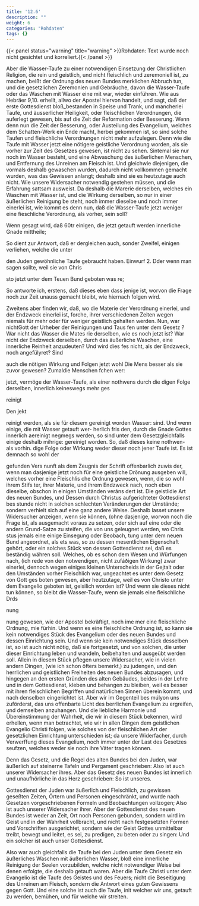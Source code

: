 ```yaml
---
title: '12.6'
description: ""
weight: 6
categories: "Rohdaten"
tags: {}
---
```


{{< panel status="warning" title="warning" >}}Rohdaten: Text wurde noch nicht gesichtet und korreliert.{{< /panel >}}
<!-- Seite 587 -->

Aber die Wasser-Taufe zu einer notwendigen
Einsetzung der Christlichen Religion, die
rein und geistlich, und nicht fleischlich und zeremoniell
ist, zu machen, beißt der Ordnung des neuen
Bundes merklichen Abbruch tun, und die gesetzlichen
Zeremonien und Gebräuche, davon die Wasser-Taufe
oder das Waschen mit Wasser eine mit
war, wieder einführen. Wie aus Hebräer 9,10. erhellt,
allwo der Apostel hiervon handelt, und sagt,
daß der erste Gottesdienst bloß_bestanden in Speise
und Trank, und mancherlei Taufe, und äusserlicher
Heiligkeit, oder fleischlichen Verordnungen, die
auferlegt gewesen, bis auf die Zeit der Reformation
oder Besserung. Wenn denn nun die Zeit der
Besserung, oder Austeilung des Evangelium, welches
dem Schatten-Werk ein Ende macht, herbei gekommen
ist, so sind solche Taufen und fleischliche
Verordnungen nicht mehr aufzulegen. Denn wie
die Taufe mit Wasser jetzt eine nötigere geistliche
Verordnung worden, als sie vorher zur Zeit des Gesetzes
gewesen, ist nicht zu sehen. Sintemal sie nur
noch im Wasser besteht, und eine Abwaschung des
äußerlichen Menschen, und Entfernung des Unreinen am
Fleisch ist. Und gleichwie diejenigen, die vormals
deshalb gewaschen wurden, dadurch nicht vollkommen gemacht<!-- Seite 588 -->
wurden, was das Gewissen anlangt; deshalb
sind sie es heutzutage auch nicht. Wie unsere Widersacher
notwendig gestehen müssen, und die Erfahrung
sattsam ausweist. Da deshalb die Marerie derselben,
welches ein Waschen mit Wasser ist, und
die Wirkung derselben, so nur in einer äußerlichen
Reinigung be steht, noch immer dieselbe und noch
immer einerlei ist, wie kommt es denn nun, daß die
Wasser-Taufe jetzt weniger eine fieschliche Verordnung,
als vorher, sein soll?

Wenn gesagt wird, daß 60tr einigen, die
jetzt getauft werden innerliche Gnade mittheile;

So dient zur Antwort, daß er dergleichen auch, sonder Zweifel, einigen verliehen, welche die unter

den Juden gewöhnliche Taufe gebraucht haben. Einwurf 2. Dder wenn man sagen sollte, weil sie von Chris

sto jetzt unter dem Teuen Bund geboten was re;

So antworte ich, erstens, daß dieses eben dass jenige ist, worvon die Frage noch zur Zeit unauss gemacht bleibt, wie hiernach folgen wird.

Zweitens aber finden wir, daß, wo die Materie der Verordnung einerlei, und der Endzweck einerlei ist, forche, ihrer verschiedenen Zeiten wegen niemals für mehr oder für weniger geistlich gehalten werden. Nun, war nichtGott der Urheber der Reinigungen und Taus fen unter dem Gesetz ?War nicht das Wasser die Mates rie derselben, wie es noch jetzt ist? War nicht der Endzweck derselben, durch das äußerliche Waschen, eine innerliche Reinheit anzudeuten? Und wird dies fes nicht, als der Endzweck, noch angefülyret? Sind

auch die nötigen Wirkung und Folgen jetzt wohl Die Mens besser als sie zuvor gewesen? Zumaldie Menschen fchen wer:

jetzt, vermöge der Wasser-Taufe, als einer nothwens durch die digen Folge derselben, innerlich keineswegs mehr ges

reinigt

Den jekt
<!-- Seite 589 -->
reinigt werden, als sie für diesem gereinigt worden Wasser: sind. Und wenn einige, die mit Wasser getauft wer- herlich fris den, durch die Gnade Gottes innerlich aereinigt negmegs werden, so sind unter dem Gesetzgleichfalls einige deshalb mihrige: gereinigt worden. So, daß dieses keine nothwen- als vorhin. dige Folge oder Wirkung weder dieser noch jener Taufe ist. Es ist demnach so wohl der

gefunden Vers nunft als dem Zeugnis der Schrift offenbarlich zuwis der, wenn man dasjenige jetzt noch für eine geistliche Drðnung ausgeben will, welches vorher eine Fleischlis che Ordnung gewesen, wenn, die so wohl ihrem Stifs ter, ihrer Materie, und ihrem Endzweck nach, noch eben dieselbe, obschon in einigen Umständen veráns dert ist. Die geistlidie Art des neuen Bundes, und Dessen durch Christus aufgerichteter Gottesdienst bes stunde nicht in solchen schlechten Veränderungen der Umstände; sondern verhielt sich auf eine ganz andere Weise. Deshalb
 lasset unsere Widersucher anzeigen, wenn sie können, (ohne dasjenige, worvon noch die Frage ist, als ausgemacht voraus zu setzen, oder sich auf eine oder die andern Grund-Satze zu steifen, die von uns geleugnet werden, wo Chris stus jemals eine einige Einsegung oder Beobach, tung unter dem neuen Bund angeordnet, als ets was, so zu dessen mesentlichen Eigenschaft gehört, oder ein solches Stück von dessen Gottesdienst sei, daß es beständig währen soll. Welches, ob es schon dem Wesen und Würfungen nach, (ich rede von den notwendigen, nicht zufáðigen Wirkung) zwar einerlei, dennoch wegen einiges kleinen Unterscheids in der Gejtalt oder den Umständen vorher Fleischlich war, ungeachtet es unter dem Gesetz von Gott ges boten gewesen, aber heutzutage, weil es von Christo unter dem Evangelio geboten ist, geisilich worden ist? Und wenn sie dieses nicht tun können, so bleibt die Wasser-Taufe, wenn sie jemals eine fleischliche Drds

nung
<!-- Seite 590 -->

 nung gewesen, wie der Apostel bekräftigt, noch ime
mer eine fleischliche Ordnung, mie fürhin. Und wenn
es eine fleischliche Ordnung ist, so kann sie kein notwendiges
Stück des Evangelium oder des neuen Bundes
und dessen Einrichtung sein. Und wenn sie kein
notwendiges Stück desselben ist, so ist auch nicht nötig,
daß sie fortgesetzt, und von solchen, die unter
 dieser Einrichtung leben und wandeln, beibehalten und
ausgeübt werden soll. Allein in diesem Stück pflegen
unsere Widersacher, wie in vielen andern Dingen,
(wie ich schon öfters bemerkt,) zu judengen,
und den herrlichen und geistlichen Freiheiten des
neuen Bundes abzusagen, und hingegen an den ersten
Gründen des alten Gebäudes, beides in der Lehre
und in dem Gottesdienst, kleben und behangen zu bleiben,
weil es besser mit ihren fleischlichen Begriffen
und natürlichen Sinnen überein kommt, und nach denselben
eingerichtet ist. Aber wir im Gegenteil bes
múlyon uns zuförderst, das uns offenbarte Licht des
berrlichen Evangelium zu ergreifen, und demselben
anzuhangen. Und die liebliche Harmonie und Übereinstimmung
der Wahrheit, die wir in diesem Stück
bekennen, wird erhellen, wenn man betrachtet, wie
wir in allen Dingen dem geistlichen Evangelio Christi
folgen, wie solches von der fleischlichen Art der
gesetzlichen Einrichtung unterschieden ist; da unsere
Widerfacher, durch Verwerffung dieses Evangelium,
noch immer unter der Last des Gesetzes seufzen, welches
weder sie noch ihre Väter tragen können.

Denn das Gesetz, und die Regel des alten Bundes
bei den Juden, war äußerlich auf steinerne
Tafeln und Pergament geschrieben: Also ist auch
unserer Widersacher ihres. Aber das Gesetz
des neuen Bundes ist innerlich und unaufhörliche
in das Herz geschrieben: So ist unseres.

Gottesdienst der Juden war äußerlich<!-- Seite 591 -->
und Fleischlich, zu gewissen geseßten Zeiten, Örtern
und Personen eingeschränkt, und wurde nach
Gesetzen vorgeschriebenen Formeln und Beobachtungen
vollzogen; Also ist auch unserer Widersacher
ihrer. Aber der Gottesdienst des neuen
Bundes ist weder an Zeit, Ort noch Personen
gebunden, sondern wird im Geist und in der
Wahrheit vollbracht, und nicht nach festgesetzten
Formen und Vorschriften ausgerichtet, sondern
wie der Geist Gottes unmittelbar treibt, bewegt
und leitet, es sei, zu predigen, zu beten
oder zu singen: Und ein solcher ist auch unser
Gottesdienst.

Also war auch gleichfalls die Taufe bei den
Juden unter dem Gesetz ein äußerliches Waschen
mit äußerlichen Wasser, bloß eine innerliche
Reinigung der Seelen vorzubilden, welche nicht
notwendiger Weise bei denen erfolgte, die deshalb
getauft waren. Aber die Taufe Christi unter
dem Evangelio ist die Taufe des Geistes und des
Feuers; nicht die Beseitigung des Unreinen am
Fleisch, sondern die Antwort eines guten Gewissens
gegen Gott. Und eine solche ist auch die
Taufe, init welcher wir uns, getauft zu werden,
bemühen, und für welche wir streiten.
